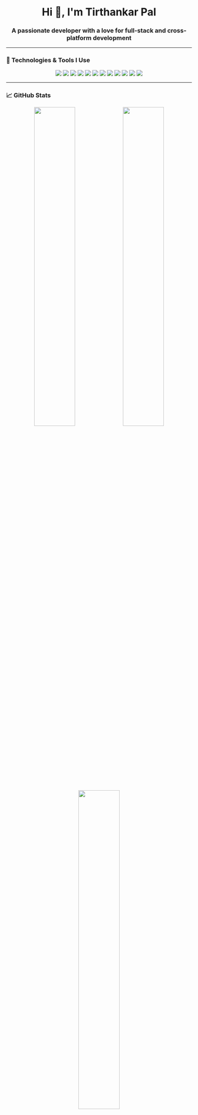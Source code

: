 <h1 align="center">Hi 👋, I'm Tirthankar Pal</h1>
<h3 align="center">A passionate developer with a love for full-stack and cross-platform development</h3>

---

### 🚀 Technologies & Tools I Use

<p align="center">
  <img src="https://img.shields.io/badge/C++-00599C?style=for-the-badge&logo=c%2B%2B&logoColor=white"/>
  <img src="https://img.shields.io/badge/C-00599C?style=for-the-badge&logo=c&logoColor=white"/>
  <img src="https://img.shields.io/badge/Java-ED8B00?style=for-the-badge&logo=java&logoColor=white"/>
  <img src="https://img.shields.io/badge/Dart-0175C2?style=for-the-badge&logo=dart&logoColor=white"/>
  <img src="https://img.shields.io/badge/Flutter-02569B?style=for-the-badge&logo=flutter&logoColor=white"/>
  <img src="https://img.shields.io/badge/Node.js-339933?style=for-the-badge&logo=nodedotjs&logoColor=white"/>
  <img src="https://img.shields.io/badge/Express.js-000000?style=for-the-badge&logo=express&logoColor=white"/>
  <img src="https://img.shields.io/badge/HTML5-E34F26?style=for-the-badge&logo=html5&logoColor=white"/>
  <img src="https://img.shields.io/badge/CSS3-1572B6?style=for-the-badge&logo=css3&logoColor=white"/>
  <img src="https://img.shields.io/badge/Tailwind_CSS-38B2AC?style=for-the-badge&logo=tailwind-css&logoColor=white"/>
  <img src="https://img.shields.io/badge/MongoDB-4EA94B?style=for-the-badge&logo=mongodb&logoColor=white"/>
  <img src="https://img.shields.io/badge/Firebase-FFCA28?style=for-the-badge&logo=firebase&logoColor=black"/>
</p>

---

### 📈 GitHub Stats

<p align="center">
  <img src="https://github-readme-stats.vercel.app/api?username=Tirthankarpal&show_icons=true&theme=radical&count_private=true" width="47%" />
  <img src="https://github-readme-streak-stats.herokuapp.com?user=Tirthankarpal&theme=radical&date_format=M%20j%5B%2C%20Y%5D" width="47%"/>
</p>

<p align="center">
  <img src="https://github-readme-stats.vercel.app/api/top-langs/?username=Tirthankarpal&layout=compact&theme=radical" width="47%"/>
</p>

---

### 📫 Let's Connect

<p align="center">
  <a href="mailto:tirthankarpal846@gmail.com"><img src="https://img.shields.io/badge/Email-D14836?style=for-the-badge&logo=gmail&logoColor=white"/></a>
  <a href="https://www.linkedin.com/in/tirthankar-pal-003929281/"><img src="https://img.shields.io/badge/LinkedIn-0A66C2?style=for-the-badge&logo=linkedin&logoColor=white"/></a>
</p>

---

_✨ Always learning and building cool stuff!_

<p align="center">
  <img src="https://komarev.com/ghpvc/?username=Tirthankarpal&label=Profile%20views&color=0e75b6&style=flat" alt="Tirthankarpal" />
</p>

<!---
Tirthankarpal/Tirthankarpal is a ✨ special ✨ repository because its `README.md` (this file) appears on your GitHub profile.
You can click the Preview link to take a look at your changes.
--->
